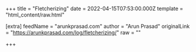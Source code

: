 
+++
title = "Fletcherizing"
date = 2022-04-15T07:53:00.000Z
template = "html_content/raw.html"

[extra]
feedName = "arunkprasad.com"
author = "Arun Prasad"
originalLink = "https://arunkprasad.com/log/fletcherizing/"
raw = ""

+++

